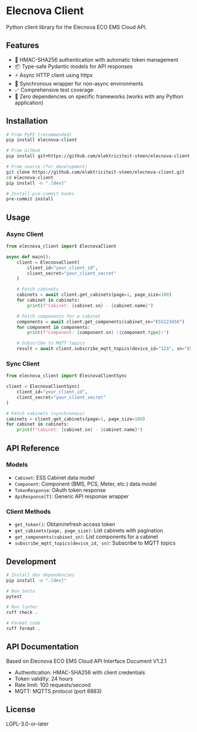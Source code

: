# Elecnova Client

Python client library for the Elecnova ECO EMS Cloud API.

## Features

- 🔐 HMAC-SHA256 authentication with automatic token management
- 📦 Type-safe Pydantic models for API responses
- ⚡ Async HTTP client using httpx
- 🔄 Synchronous wrapper for non-async environments
- ✅ Comprehensive test coverage
- 🚀 Zero dependencies on specific frameworks (works with any Python application)

## Installation

```bash
# From PyPI (recommended)
pip install elecnova-client

# From GitHub
pip install git+https://github.com/elektriciteit-steen/elecnova-client.git

# From source (for development)
git clone https://github.com/elektriciteit-steen/elecnova-client.git
cd elecnova-client
pip install -e ".[dev]"

# Install pre-commit hooks
pre-commit install
```

## Usage

### Async Client

```python
from elecnova_client import ElecnovaClient

async def main():
    client = ElecnovaClient(
        client_id="your_client_id",
        client_secret="your_client_secret"
    )

    # Fetch cabinets
    cabinets = await client.get_cabinets(page=1, page_size=100)
    for cabinet in cabinets:
        print(f"Cabinet: {cabinet.sn} - {cabinet.name}")

    # Fetch components for a cabinet
    components = await client.get_components(cabinet_sn="ESS123456")
    for component in components:
        print(f"Component: {component.sn} ({component.type})")

    # Subscribe to MQTT topics
    result = await client.subscribe_mqtt_topics(device_id="123", sn="ESS123456")
```

### Sync Client

```python
from elecnova_client import ElecnovaClientSync

client = ElecnovaClientSync(
    client_id="your_client_id",
    client_secret="your_client_secret"
)

# Fetch cabinets (synchronous)
cabinets = client.get_cabinets(page=1, page_size=100)
for cabinet in cabinets:
    print(f"Cabinet: {cabinet.sn} - {cabinet.name}")
```

## API Reference

### Models

- `Cabinet`: ESS Cabinet data model
- `Component`: Component (BMS, PCS, Meter, etc.) data model
- `TokenResponse`: OAuth token response
- `ApiResponse[T]`: Generic API response wrapper

### Client Methods

- `get_token()`: Obtain/refresh access token
- `get_cabinets(page, page_size)`: List cabinets with pagination
- `get_components(cabinet_sn)`: List components for a cabinet
- `subscribe_mqtt_topics(device_id, sn)`: Subscribe to MQTT topics

## Development

```bash
# Install dev dependencies
pip install -e ".[dev]"

# Run tests
pytest

# Run linter
ruff check .

# Format code
ruff format .
```

## API Documentation

Based on Elecnova ECO EMS Cloud API Interface Document V1.2.1

- Authentication: HMAC-SHA256 with client credentials
- Token validity: 24 hours
- Rate limit: 100 requests/second
- MQTT: MQTTS protocol (port 8883)

## License

LGPL-3.0-or-later
